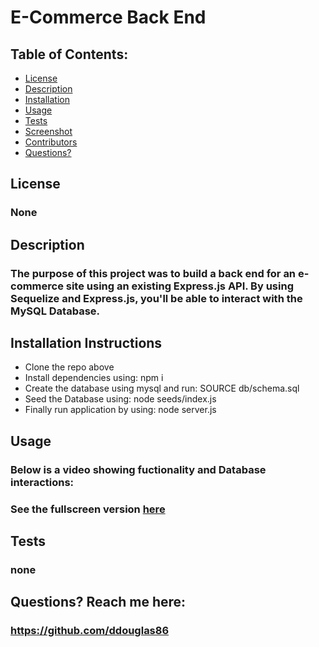 # E-Commerce Back End
  ### 

  ## Table of Contents:
  - [License](#license)
  - [Description](#description)
  - [Installation](#installation)
  - [Usage](#usage)
  - [Tests](#tests)
  - [Screenshot](#screenshot)
  - [Contributors](#contributors)
  - [Questions?](#questions)

  ## License
  ### None


  ## Description
  ### The purpose of this project was to build a back end for an e-commerce site using an existing Express.js API. By using Sequelize and Express.js, you'll be able to interact with the MySQL Database.

  ## Installation Instructions
  * Clone the repo above 
  * Install dependencies using: npm i 
  * Create the database using mysql and run: SOURCE db/schema.sql
  * Seed the Database using: node seeds/index.js
  * Finally run application by using: node server.js

  ## Usage
  ### Below is a video showing fuctionality and Database interactions:


  ### See the fullscreen version [here](https://drive.google.com/file/d/1lc6DNYSr6D1U2QcKecu0gq4ZusYKOAiU/view?usp=sharing)

  ## Tests
  ### none


  ## Questions? Reach me here:
  ### https://github.com/ddouglas86
  
